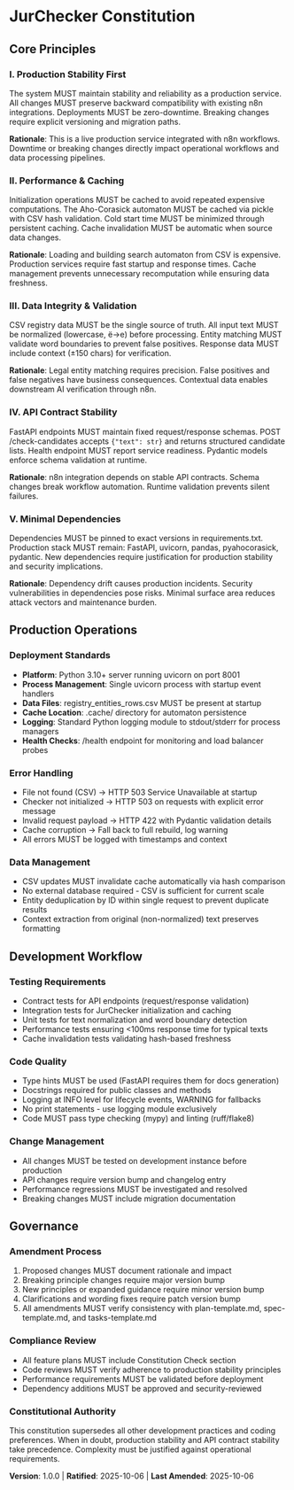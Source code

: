 <!--
SYNC IMPACT REPORT
==================
Version Change: Template → 1.0.0 (MAJOR - Initial ratification)

Modified Principles:
- PRINCIPLE_1 → I. Production Stability First
- PRINCIPLE_2 → II. Performance & Caching
- PRINCIPLE_3 → III. Data Integrity & Validation
- PRINCIPLE_4 → IV. API Contract Stability
- PRINCIPLE_5 → V. Minimal Dependencies

Added Sections:
- Production Operations (Deployment Standards, Error Handling, Data Management)
- Development Workflow (Testing Requirements, Code Quality, Change Management)

Removed Sections:
- None (all template sections filled)

Templates Requiring Updates:
✅ plan-template.md - Constitution Check section references verified
✅ spec-template.md - No updates required (technology-agnostic)
✅ tasks-template.md - Testing discipline aligns with principles
⚠️  No command files found in .specify/templates/commands/ - skipped

Follow-up TODOs:
- None - all placeholders resolved

Generation Date: 2025-10-06
-->

# JurChecker Constitution

## Core Principles

### I. Production Stability First
The system MUST maintain stability and reliability as a production service. All changes MUST preserve backward compatibility with existing n8n integrations. Deployments MUST be zero-downtime. Breaking changes require explicit versioning and migration paths.

**Rationale**: This is a live production service integrated with n8n workflows. Downtime or breaking changes directly impact operational workflows and data processing pipelines.

### II. Performance & Caching
Initialization operations MUST be cached to avoid repeated expensive computations. The Aho-Corasick automaton MUST be cached via pickle with CSV hash validation. Cold start time MUST be minimized through persistent caching. Cache invalidation MUST be automatic when source data changes.

**Rationale**: Loading and building search automaton from CSV is expensive. Production services require fast startup and response times. Cache management prevents unnecessary recomputation while ensuring data freshness.

### III. Data Integrity & Validation
CSV registry data MUST be the single source of truth. All input text MUST be normalized (lowercase, ё→е) before processing. Entity matching MUST validate word boundaries to prevent false positives. Response data MUST include context (±150 chars) for verification.

**Rationale**: Legal entity matching requires precision. False positives and false negatives have business consequences. Contextual data enables downstream AI verification through n8n.

### IV. API Contract Stability
FastAPI endpoints MUST maintain fixed request/response schemas. POST /check-candidates accepts `{"text": str}` and returns structured candidate lists. Health endpoint MUST report service readiness. Pydantic models enforce schema validation at runtime.

**Rationale**: n8n integration depends on stable API contracts. Schema changes break workflow automation. Runtime validation prevents silent failures.

### V. Minimal Dependencies
Dependencies MUST be pinned to exact versions in requirements.txt. Production stack MUST remain: FastAPI, uvicorn, pandas, pyahocorasick, pydantic. New dependencies require justification for production stability and security implications.

**Rationale**: Dependency drift causes production incidents. Security vulnerabilities in dependencies pose risks. Minimal surface area reduces attack vectors and maintenance burden.

## Production Operations

### Deployment Standards
- **Platform**: Python 3.10+ server running uvicorn on port 8001
- **Process Management**: Single uvicorn process with startup event handlers
- **Data Files**: registry_entities_rows.csv MUST be present at startup
- **Cache Location**: .cache/ directory for automaton persistence
- **Logging**: Standard Python logging module to stdout/stderr for process managers
- **Health Checks**: /health endpoint for monitoring and load balancer probes

### Error Handling
- File not found (CSV) → HTTP 503 Service Unavailable at startup
- Checker not initialized → HTTP 503 on requests with explicit error message
- Invalid request payload → HTTP 422 with Pydantic validation details
- Cache corruption → Fall back to full rebuild, log warning
- All errors MUST be logged with timestamps and context

### Data Management
- CSV updates MUST invalidate cache automatically via hash comparison
- No external database required - CSV is sufficient for current scale
- Entity deduplication by ID within single request to prevent duplicate results
- Context extraction from original (non-normalized) text preserves formatting

## Development Workflow

### Testing Requirements
- Contract tests for API endpoints (request/response validation)
- Integration tests for JurChecker initialization and caching
- Unit tests for text normalization and word boundary detection
- Performance tests ensuring <100ms response time for typical texts
- Cache invalidation tests validating hash-based freshness

### Code Quality
- Type hints MUST be used (FastAPI requires them for docs generation)
- Docstrings required for public classes and methods
- Logging at INFO level for lifecycle events, WARNING for fallbacks
- No print statements - use logging module exclusively
- Code MUST pass type checking (mypy) and linting (ruff/flake8)

### Change Management
- All changes MUST be tested on development instance before production
- API changes require version bump and changelog entry
- Performance regressions MUST be investigated and resolved
- Breaking changes MUST include migration documentation

## Governance

### Amendment Process
1. Proposed changes MUST document rationale and impact
2. Breaking principle changes require major version bump
3. New principles or expanded guidance require minor version bump
4. Clarifications and wording fixes require patch version bump
5. All amendments MUST verify consistency with plan-template.md, spec-template.md, and tasks-template.md

### Compliance Review
- All feature plans MUST include Constitution Check section
- Code reviews MUST verify adherence to production stability principles
- Performance requirements MUST be validated before deployment
- Dependency additions MUST be approved and security-reviewed

### Constitutional Authority
This constitution supersedes all other development practices and coding preferences. When in doubt, production stability and API contract stability take precedence. Complexity must be justified against operational requirements.

**Version**: 1.0.0 | **Ratified**: 2025-10-06 | **Last Amended**: 2025-10-06
